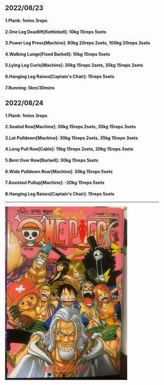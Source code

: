 ## 2022/08/23
#### 1.Plank: 1mins 3reps
#### 2.One Leg Deadlift\[Kettlebell\]: 10kg 15reps 5sets
#### 3.Power Leg Press\[Machine\]: 80kg 20reps 2sets, 100kg 20reps 3sets
#### 4.Walking Lunge\[Fixed Barbell\]: 10kg 15reps 5sets
#### 5.Lying Leg Curls\[Machine\]: 30kg 15reps 2sets, 35kg 15reps 2sets
#### 6.Hanging Leg Raises\[Captain's Chair\]: 15reps 5sets 
#### 7.Running: 5km/30mins

## 2022/08/24
#### 1.Plank: 1mins 3reps
#### 2.Seated Row\[Machine\]: 30kg 15reps 2sets, 35kg 15reps 3sets
#### 3.Lat Pulldown\[Machine\]: 30kg 15reps 2sets, 35kg 15reps 3sets
#### 4.Long Pull Row\[Cable\]: 15kg 15reps 2sets, 20kg 15reps 3sets
#### 5.Bent Over Row\[Barbell\]: 30kg 15reps 5sets
#### 6.Wide Pulldown Rear\[Machine\]: 30kg 15reps 5sets
#### 7.Assisted Pullup\[Machine\]: -20kg 15reps 5sets
#### 8.Hanging Leg Raises\[Captain's Chair\]: 15reps 5sets 

---

<img src='../_resources/__052.png' width='400px' />
